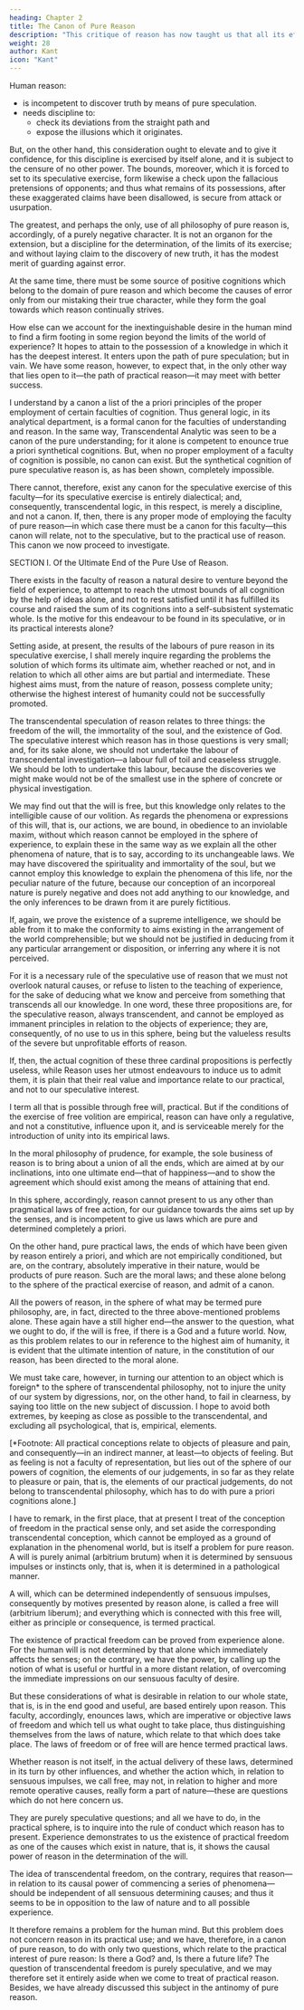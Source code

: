 ```yaml
---
heading: Chapter 2
title: The Canon of Pure Reason
description: "This critique of reason has now taught us that all its efforts to extend the bounds of knowledge are utterly fruitless"
weight: 28
author: Kant
icon: "Kant"
---
```



Human reason:
- is incompetent to discover truth by means of pure speculation.
- needs discipline to:
  - check its deviations from the straight path and
  - expose the illusions which it originates. 

But, on the other hand, this consideration ought to elevate and to give it confidence, for this discipline is exercised by itself alone, and it is subject to the censure of no other power. The bounds, moreover, which it is forced to set to its speculative exercise, form likewise a check upon the fallacious pretensions of opponents; and thus what remains of its possessions, after these exaggerated claims have been disallowed, is secure from attack or usurpation. 

The greatest, and perhaps the only, use of all philosophy of pure reason is, accordingly, of a purely negative character. It is not an organon for the extension, but a discipline for the determination, of the limits of its exercise; and without laying claim to the discovery of new truth, it has the modest merit of guarding against error.

At the same time, there must be some source of positive cognitions which belong to the domain of pure reason and which become the causes of error only from our mistaking their true character, while they form the goal towards which reason continually strives.

How else can we account for the inextinguishable desire in the human mind to find a firm footing in some region beyond the limits of the world of experience? It hopes to attain to the possession of a knowledge in which it has the deepest interest. It enters upon the path of pure speculation; but in vain. We have some reason, however, to expect that, in the only other way that lies open to it—the path of practical reason—it may meet with better success.

I understand by a canon a list of the a priori principles of the proper employment of certain faculties of cognition. Thus general logic, in its analytical department, is a formal canon for the faculties of understanding and reason. In the same way, Transcendental Analytic was seen to be a canon of the pure understanding; for it alone is competent to enounce true a priori synthetical cognitions. But, when no proper employment of a faculty of cognition is possible, no canon can exist. But the synthetical cognition of pure speculative reason is, as has been shown, completely impossible. 

There cannot, therefore, exist any canon for the speculative exercise of this faculty—for its speculative exercise is entirely dialectical; and, consequently, transcendental logic, in this respect, is merely a discipline, and not a canon. If, then, there is any proper mode of employing the faculty of pure reason—in which case there must be a canon for this faculty—this canon will relate, not to the speculative, but to the practical use of reason. This canon we now proceed to investigate.

SECTION I. Of the Ultimate End of the Pure Use of Reason.

There exists in the faculty of reason a natural desire to venture beyond the field of experience, to attempt to reach the utmost bounds of all cognition by the help of ideas alone, and not to rest satisfied until it has fulfilled its course and raised the sum of its cognitions into a self-subsistent systematic whole. Is the motive for this endeavour to be found in its speculative, or in its practical interests alone?

Setting aside, at present, the results of the labours of pure reason in its speculative exercise, I shall merely inquire regarding the problems the solution of which forms its ultimate aim, whether reached or not, and in relation to which all other aims are but partial and intermediate. These highest aims must, from the nature of reason, possess complete unity; otherwise the highest interest of humanity could not be successfully promoted.

The transcendental speculation of reason relates to three things: the freedom of the will, the immortality of the soul, and the existence of God. The speculative interest which reason has in those questions is very small; and, for its sake alone, we should not undertake the labour of transcendental investigation—a labour full of toil and ceaseless struggle. We should be loth to undertake this labour, because the discoveries we might make would not be of the smallest use in the sphere of concrete or physical investigation. 

We may find out that the will is free, but this knowledge only relates to the intelligible cause of our volition. As regards the phenomena or expressions of this will, that is, our actions, we are bound, in obedience to an inviolable maxim, without which reason cannot be employed in the sphere of experience, to explain these in the same way as we explain all the other phenomena of nature, that is to say, according to its unchangeable laws. We may have discovered the spirituality and immortality of the soul, but we cannot employ this knowledge to explain the phenomena of this life, nor the peculiar nature of the future, because our conception of an incorporeal nature is purely negative and does not add anything to our knowledge, and the only inferences to be drawn from it are purely fictitious. 

If, again, we prove the existence of a supreme intelligence, we should be able from it to make the conformity to aims existing in the arrangement of the world comprehensible; but we should not be justified in deducing from it any particular arrangement or disposition, or inferring any where it is not perceived. 

For it is a necessary rule of the speculative use of reason that we must not overlook natural causes, or refuse to listen to the teaching of experience, for the sake of deducing what we know and perceive from something that transcends all our knowledge. In one word, these three propositions are, for the speculative reason, always transcendent, and cannot be employed as immanent principles in relation to the objects of experience; they are, consequently, of no use to us in this sphere, being but the valueless results of the severe but unprofitable efforts of reason.

If, then, the actual cognition of these three cardinal propositions is perfectly useless, while Reason uses her utmost endeavours to induce us to admit them, it is plain that their real value and importance relate to our practical, and not to our speculative interest.

I term all that is possible through free will, practical. But if the conditions of the exercise of free volition are empirical, reason can have only a regulative, and not a constitutive, influence upon it, and is serviceable merely for the introduction of unity into its empirical laws. 

In the moral philosophy of prudence, for example, the sole business of reason is to bring about a union of all the ends, which are aimed at by our inclinations, into one ultimate end—that of happiness—and to show the agreement which should exist among the means of attaining that end. 

In this sphere, accordingly, reason cannot present to us any other than pragmatical laws of free action, for our guidance towards the aims set up by the senses, and is incompetent to give us laws which are pure and determined completely a priori. 

On the other hand, pure practical laws, the ends of which have been given by reason entirely a priori, and which are not empirically conditioned, but are, on the contrary, absolutely imperative in their nature, would be products of pure reason. Such are the moral laws; and these alone belong to the sphere of the practical exercise of reason, and admit of a canon.

All the powers of reason, in the sphere of what may be termed pure philosophy, are, in fact, directed to the three above-mentioned problems alone. These again have a still higher end—the answer to the question, what we ought to do, if the will is free, if there is a God and a future world. Now, as this problem relates to our in reference to the highest aim of humanity, it is evident that the ultimate intention of nature, in the constitution of our reason, has been directed to the moral alone.

We must take care, however, in turning our attention to an object which is foreign* to the sphere of transcendental philosophy, not to injure the unity of our system by digressions, nor, on the other hand, to fail in clearness, by saying too little on the new subject of discussion. I hope to avoid both extremes, by keeping as close as possible to the transcendental, and excluding all psychological, that is, empirical, elements.

[*Footnote: All practical conceptions relate to objects of pleasure and pain, and consequently—in an indirect manner, at least—to objects of feeling. But as feeling is not a faculty of representation, but lies out of the sphere of our powers of cognition, the elements of our judgements, in so far as they relate to pleasure or pain, that is, the elements of our practical judgements, do not belong to transcendental philosophy, which has to do with pure a priori cognitions alone.]


I have to remark, in the first place, that at present I treat of the conception of freedom in the practical sense only, and set aside the corresponding transcendental conception, which cannot be employed as a ground of explanation in the phenomenal world, but is itself a problem for pure reason. A will is purely animal (arbitrium brutum) when it is determined by sensuous impulses or instincts only, that is, when it is determined in a pathological manner.

A will, which can be determined independently of sensuous impulses, consequently by motives presented by reason alone, is called a free will (arbitrium liberum); and everything which is connected with this free will, either as principle or consequence, is termed practical.

The existence of practical freedom can be proved from experience alone. For the human will is not determined by that alone which immediately affects the senses; on the contrary, we have the power, by calling up the notion of what is useful or hurtful in a more distant relation, of overcoming the immediate impressions on our sensuous faculty of desire. 

But these considerations of what is desirable in relation to our whole state, that is, is in the end good and useful, are based entirely upon reason. This faculty, accordingly, enounces laws, which are imperative or objective laws of freedom and which tell us what ought to take place, thus distinguishing themselves from the laws of nature, which relate to that which does take place. The laws of freedom or of free will are hence termed practical laws.

Whether reason is not itself, in the actual delivery of these laws, determined in its turn by other influences, and whether the action which, in relation to sensuous impulses, we call free, may not, in relation to higher and more remote operative causes, really form a part of nature—these are questions which do not here concern us.

They are purely speculative questions; and all we have to do, in the practical sphere, is to inquire into the rule of conduct which reason has to present. Experience demonstrates to us the existence of practical freedom as one of the causes which exist in nature, that is, it shows the causal power of reason in the determination of the will.

The idea of transcendental freedom, on the contrary, requires that reason—in relation to its causal power of commencing a series of phenomena—should be independent of all sensuous determining causes; and thus it seems to be in opposition to the law of nature and to all possible experience. 

It therefore remains a problem for the human mind. But this problem does not concern reason in its practical use; and we have, therefore, in a canon of pure reason, to do with only two questions, which relate to the practical interest of pure reason: Is there a God? and, Is there a future life? The question of transcendental freedom is purely speculative, and we may therefore set it entirely aside when we come to treat of practical reason. Besides, we have already discussed this subject in the antinomy of pure reason.
